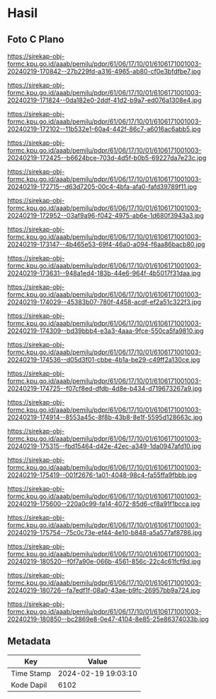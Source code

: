 # Hasil

## Foto C Plano

https://sirekap-obj-formc.kpu.go.id/aaab/pemilu/pdpr/61/06/17/10/01/6106171001003-20240219-170842--27b229fd-a316-4965-ab80-cf0e3bfdfbe7.jpg

https://sirekap-obj-formc.kpu.go.id/aaab/pemilu/pdpr/61/06/17/10/01/6106171001003-20240219-171824--0da182e0-2ddf-41d2-b9a7-ed076a1308e4.jpg

https://sirekap-obj-formc.kpu.go.id/aaab/pemilu/pdpr/61/06/17/10/01/6106171001003-20240219-172102--11b532e1-60a4-442f-86c7-a6016ac6abb5.jpg

https://sirekap-obj-formc.kpu.go.id/aaab/pemilu/pdpr/61/06/17/10/01/6106171001003-20240219-172425--b6624bce-703d-4d5f-b0b5-69227da7e23c.jpg

https://sirekap-obj-formc.kpu.go.id/aaab/pemilu/pdpr/61/06/17/10/01/6106171001003-20240219-172715--d63d7205-00c4-4bfa-afa0-fafd39789f11.jpg

https://sirekap-obj-formc.kpu.go.id/aaab/pemilu/pdpr/61/06/17/10/01/6106171001003-20240219-172952--03af9a96-f042-4975-ab6e-1d680f3943a3.jpg

https://sirekap-obj-formc.kpu.go.id/aaab/pemilu/pdpr/61/06/17/10/01/6106171001003-20240219-173147--4b465e53-69f4-46a0-a094-f6aa86bacb80.jpg

https://sirekap-obj-formc.kpu.go.id/aaab/pemilu/pdpr/61/06/17/10/01/6106171001003-20240219-173631--948a1ed4-183b-44e6-964f-4b5017f31daa.jpg

https://sirekap-obj-formc.kpu.go.id/aaab/pemilu/pdpr/61/06/17/10/01/6106171001003-20240219-174029--45383b07-780f-4458-acdf-ef2a51c322f3.jpg

https://sirekap-obj-formc.kpu.go.id/aaab/pemilu/pdpr/61/06/17/10/01/6106171001003-20240219-174309--bd39bbb4-e3a3-4aaa-9fce-550ca5fa9810.jpg

https://sirekap-obj-formc.kpu.go.id/aaab/pemilu/pdpr/61/06/17/10/01/6106171001003-20240219-174536--d05d3f01-cbbe-4b1a-be29-c49ff2a130ce.jpg

https://sirekap-obj-formc.kpu.go.id/aaab/pemilu/pdpr/61/06/17/10/01/6106171001003-20240219-174725--f07cf8ed-dfdb-4d8e-b434-d719673267a9.jpg

https://sirekap-obj-formc.kpu.go.id/aaab/pemilu/pdpr/61/06/17/10/01/6106171001003-20240219-174914--8553a45c-8f8b-43b8-8e1f-5595d128663c.jpg

https://sirekap-obj-formc.kpu.go.id/aaab/pemilu/pdpr/61/06/17/10/01/6106171001003-20240219-175315--fbd15464-d42e-42ec-a349-1da0947afd10.jpg

https://sirekap-obj-formc.kpu.go.id/aaab/pemilu/pdpr/61/06/17/10/01/6106171001003-20240219-175419--001f2676-1a01-4048-98c4-fa55ffa9fbbb.jpg

https://sirekap-obj-formc.kpu.go.id/aaab/pemilu/pdpr/61/06/17/10/01/6106171001003-20240219-175600--220a0c99-fa14-4072-85d6-cf8a91f1bcca.jpg

https://sirekap-obj-formc.kpu.go.id/aaab/pemilu/pdpr/61/06/17/10/01/6106171001003-20240219-175754--75c0c73e-ef44-4e10-b848-a5a577af8786.jpg

https://sirekap-obj-formc.kpu.go.id/aaab/pemilu/pdpr/61/06/17/10/01/6106171001003-20240219-180520--f0f7a90e-066b-4561-856c-22c4c61fcf9d.jpg

https://sirekap-obj-formc.kpu.go.id/aaab/pemilu/pdpr/61/06/17/10/01/6106171001003-20240219-180726--fa7edf1f-08a0-43ae-b9fc-26957bb9a724.jpg

https://sirekap-obj-formc.kpu.go.id/aaab/pemilu/pdpr/61/06/17/10/01/6106171001003-20240219-180850--bc2869e8-0e47-4104-8e85-25e86374033b.jpg


## Metadata

| Key        | Value               |
| ---------- | ------------------- |
| Time Stamp | 2024-02-19 19:03:10 |
| Kode Dapil | 6102                |



